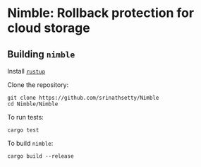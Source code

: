 # Nimble: Rollback protection for cloud storage

## Building `nimble`
Install [`rustup`](https://rustup.rs/)

Clone the repository:
```text
git clone https://github.com/srinathsetty/Nimble
cd Nimble/Nimble
```

To run tests:
```text
cargo test
```

To build `nimble`:
```text
cargo build --release